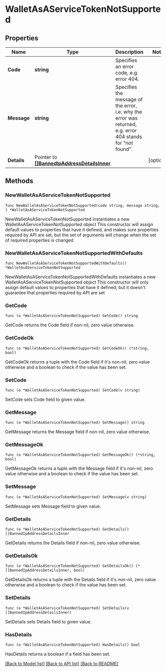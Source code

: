 # WalletAsAServiceTokenNotSupported

## Properties

Name | Type | Description | Notes
------------ | ------------- | ------------- | -------------
**Code** | **string** | Specifies an error code, e.g. error 404. | 
**Message** | **string** | Specifies the message of the error, i.e. why the error was returned, e.g. error 404 stands for “not found”. | 
**Details** | Pointer to [**[]BannedIpAddressDetailsInner**](BannedIpAddressDetailsInner.md) |  | [optional] 

## Methods

### NewWalletAsAServiceTokenNotSupported

`func NewWalletAsAServiceTokenNotSupported(code string, message string, ) *WalletAsAServiceTokenNotSupported`

NewWalletAsAServiceTokenNotSupported instantiates a new WalletAsAServiceTokenNotSupported object
This constructor will assign default values to properties that have it defined,
and makes sure properties required by API are set, but the set of arguments
will change when the set of required properties is changed

### NewWalletAsAServiceTokenNotSupportedWithDefaults

`func NewWalletAsAServiceTokenNotSupportedWithDefaults() *WalletAsAServiceTokenNotSupported`

NewWalletAsAServiceTokenNotSupportedWithDefaults instantiates a new WalletAsAServiceTokenNotSupported object
This constructor will only assign default values to properties that have it defined,
but it doesn't guarantee that properties required by API are set

### GetCode

`func (o *WalletAsAServiceTokenNotSupported) GetCode() string`

GetCode returns the Code field if non-nil, zero value otherwise.

### GetCodeOk

`func (o *WalletAsAServiceTokenNotSupported) GetCodeOk() (*string, bool)`

GetCodeOk returns a tuple with the Code field if it's non-nil, zero value otherwise
and a boolean to check if the value has been set.

### SetCode

`func (o *WalletAsAServiceTokenNotSupported) SetCode(v string)`

SetCode sets Code field to given value.


### GetMessage

`func (o *WalletAsAServiceTokenNotSupported) GetMessage() string`

GetMessage returns the Message field if non-nil, zero value otherwise.

### GetMessageOk

`func (o *WalletAsAServiceTokenNotSupported) GetMessageOk() (*string, bool)`

GetMessageOk returns a tuple with the Message field if it's non-nil, zero value otherwise
and a boolean to check if the value has been set.

### SetMessage

`func (o *WalletAsAServiceTokenNotSupported) SetMessage(v string)`

SetMessage sets Message field to given value.


### GetDetails

`func (o *WalletAsAServiceTokenNotSupported) GetDetails() []BannedIpAddressDetailsInner`

GetDetails returns the Details field if non-nil, zero value otherwise.

### GetDetailsOk

`func (o *WalletAsAServiceTokenNotSupported) GetDetailsOk() (*[]BannedIpAddressDetailsInner, bool)`

GetDetailsOk returns a tuple with the Details field if it's non-nil, zero value otherwise
and a boolean to check if the value has been set.

### SetDetails

`func (o *WalletAsAServiceTokenNotSupported) SetDetails(v []BannedIpAddressDetailsInner)`

SetDetails sets Details field to given value.

### HasDetails

`func (o *WalletAsAServiceTokenNotSupported) HasDetails() bool`

HasDetails returns a boolean if a field has been set.


[[Back to Model list]](../README.md#documentation-for-models) [[Back to API list]](../README.md#documentation-for-api-endpoints) [[Back to README]](../README.md)


